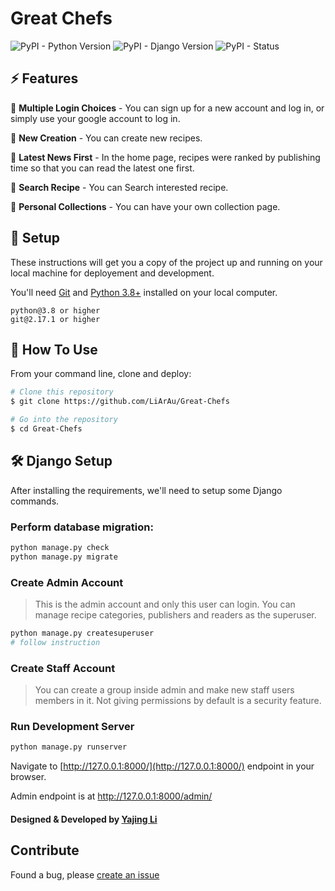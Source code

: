 # Great Chefs

![PyPI - Python Version](https://img.shields.io/pypi/pyversions/Django.svg)
![PyPI - Django Version](https://img.shields.io/pypi/djversions/djangorestframework.svg)
![PyPI - Status](https://img.shields.io/pypi/status/Django.svg)


<!-- 
<p align="center">
  <img src="./home.png" width=700 height=400 />
  <br><br><br>
  <img src="./detail.png" width=600 height=400 />
</p> -->

## ⚡ Features

🎯 **Multiple Login Choices** - You can sign up for a new account and log in, or simply use your google account to log in.

🎯 **New Creation** - You can create new recipes.

🎯 **Latest News First** - In the home page, recipes were ranked by publishing time so that you can read the latest one first.

🎯 **Search Recipe** - You can Search interested recipe.

🎯 **Personal Collections** - You can have your own collection page.



## 🚀 Setup

These instructions will get you a copy of the project up and running on your local machine for deployement and development.

You'll need [Git](https://git-scm.com) and [Python 3.8+](https://www.python.org/downloads/) installed on your local computer.

```
python@3.8 or higher
git@2.17.1 or higher
```

## 🔧 How To Use

From your command line, clone and deploy:

```bash
# Clone this repository
$ git clone https://github.com/LiArAu/Great-Chefs

# Go into the repository
$ cd Great-Chefs
```

## 🛠️ Django Setup

After installing the requirements, we'll need to setup some Django commands.

### Perform database migration:

```bash
python manage.py check
python manage.py migrate
```

### Create Admin Account

> This is the admin account and only this user can login. You can manage recipe categories, publishers and readers as the superuser.

```bash
python manage.py createsuperuser
# follow instruction
```

### Create Staff Account

> You can create a group inside admin and make new staff users members in it. Not giving permissions by default is a security feature.

### Run Development Server

```bash
python manage.py runserver
```

Navigate to [http://127.0.0.1:8000/](http://127.0.0.1:8000/) endpoint in your browser.

Admin endpoint is at http://127.0.0.1:8000/admin/

#### Designed & Developed by [Yajing Li](https://www.github.com/LiArAu)

## Contribute
Found a bug, please [create an issue](https://github.com/LiArAu/Great-Chefs/issues)
